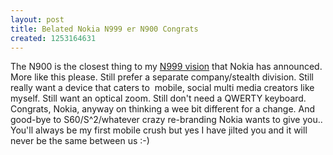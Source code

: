 ```yaml
---
layout: post
title: Belated Nokia N999 er N900 Congrats
created: 1253164631
---
```

<p>The N900 is the closest thing to my <a href="http://rolandtanglao.com/archives/2009/07/02/n97-aint-my-n999-concept-its-closer">N999 vision</a> that Nokia has announced. More like this please. Still prefer a separate company/stealth division. Still really want a device that caters to&nbsp; mobile, social multi media creators like&nbsp; myself. Still want an optical zoom. Still don't need a QWERTY keyboard. Congrats, Nokia, anyway on thinking a wee bit different for a change. And good-bye to S60/S^2/whatever crazy re-branding Nokia wants to give you.. You'll always be my first mobile crush but yes I have jilted you and it will never be the same between us :-)</p>
